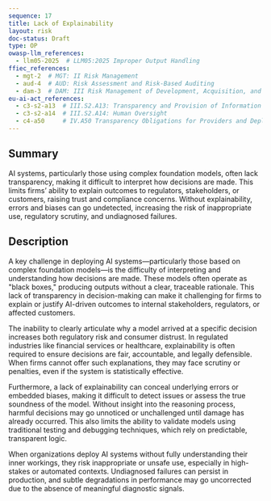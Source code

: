 ```yaml
---
sequence: 17
title: Lack of Explainability
layout: risk
doc-status: Draft
type: OP
owasp-llm_references:
  - llm05-2025  # LLM05:2025 Improper Output Handling
ffiec_references:
  - mgt-2  # MGT: II Risk Management
  - aud-4  # AUD: Risk Assessment and Risk-Based Auditing
  - dam-3  # DAM: III Risk Management of Development, Acquisition, and Maintenance
eu-ai-act_references:
  - c3-s2-a13  # III.S2.A13: Transparency and Provision of Information to Deployers
  - c3-s2-a14  # III.S2.A14: Human Oversight
  - c4-a50     # IV.A50 Transparency Obligations for Providers and Deployers of Certain AI Systems
---
```


## Summary

AI systems, particularly those using complex foundation models, often lack transparency, making it difficult to interpret how decisions are made. This limits firms’ ability to explain outcomes to regulators, stakeholders, or customers, raising trust and compliance concerns. Without explainability, errors and biases can go undetected, increasing the risk of inappropriate use, regulatory scrutiny, and undiagnosed failures.

## Description

A key challenge in deploying AI systems—particularly those based on complex foundation models—is the difficulty of interpreting and understanding how decisions are made. These models often operate as "black boxes," producing outputs without a clear, traceable rationale. This lack of transparency in decision-making can make it challenging for firms to explain or justify AI-driven outcomes to internal stakeholders, regulators, or affected customers.

The inability to clearly articulate why a model arrived at a specific decision increases both regulatory risk and consumer distrust. In regulated industries like financial services or healthcare, explainability is often required to ensure decisions are fair, accountable, and legally defensible. When firms cannot offer such explanations, they may face scrutiny or penalties, even if the system is statistically effective.

Furthermore, a lack of explainability can conceal underlying errors or embedded biases, making it difficult to detect issues or assess the true soundness of the model. Without insight into the reasoning process, harmful decisions may go unnoticed or unchallenged until damage has already occurred. This also limits the ability to validate models using traditional testing and debugging techniques, which rely on predictable, transparent logic.

When organizations deploy AI systems without fully understanding their inner workings, they risk inappropriate or unsafe use, especially in high-stakes or automated contexts. Undiagnosed failures can persist in production, and subtle degradations in performance may go uncorrected due to the absence of meaningful diagnostic signals.


